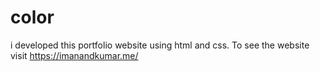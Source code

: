 # color
i developed this portfolio website using html and css. To see the website visit https://imanandkumar.me/
